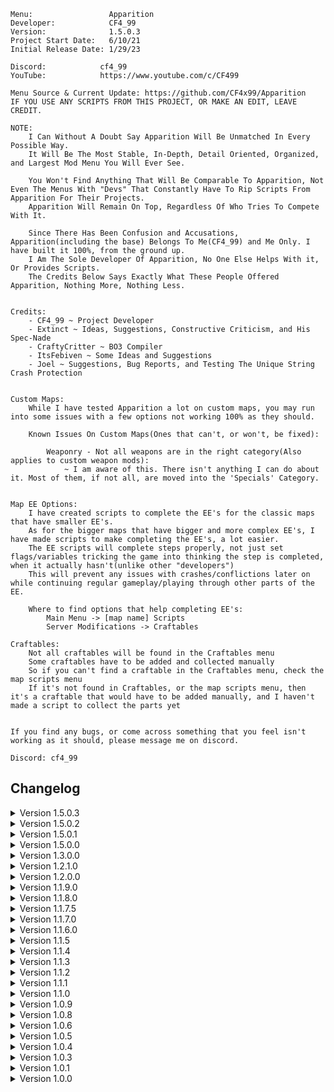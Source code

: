     Menu:                 Apparition
    Developer:            CF4_99
    Version:              1.5.0.3
    Project Start Date:   6/10/21
    Initial Release Date: 1/29/23

    Discord:            cf4_99
    YouTube:            https://www.youtube.com/c/CF499
    
    Menu Source & Current Update: https://github.com/CF4x99/Apparition
    IF YOU USE ANY SCRIPTS FROM THIS PROJECT, OR MAKE AN EDIT, LEAVE CREDIT.

    NOTE:
        I Can Without A Doubt Say Apparition Will Be Unmatched In Every Possible Way.
        It Will Be The Most Stable, In-Depth, Detail Oriented, Organized, and Largest Mod Menu You Will Ever See.

        You Won't Find Anything That Will Be Comparable To Apparition, Not Even The Menus With "Devs" That Constantly Have To Rip Scripts From Apparition For Their Projects.
        Apparition Will Remain On Top, Regardless Of Who Tries To Compete With It.

        Since There Has Been Confusion and Accusations, Apparition(including the base) Belongs To Me(CF4_99) and Me Only. I have built it 100%, from the ground up.
        I Am The Sole Developer Of Apparition, No One Else Helps With it, Or Provides Scripts.
        The Credits Below Says Exactly What These People Offered Apparition, Nothing More, Nothing Less.
    
    
    Credits:
        - CF4_99 ~ Project Developer
        - Extinct ~ Ideas, Suggestions, Constructive Criticism, and His Spec-Nade
        - CraftyCritter ~ BO3 Compiler
        - ItsFebiven ~ Some Ideas and Suggestions
        - Joel ~ Suggestions, Bug Reports, and Testing The Unique String Crash Protection


    Custom Maps:
        While I have tested Apparition a lot on custom maps, you may run into some issues with a few options not working 100% as they should.

        Known Issues On Custom Maps(Ones that can't, or won't, be fixed):

            Weaponry - Not all weapons are in the right category(Also applies to custom weapon mods):
                ~ I am aware of this. There isn't anything I can do about it. Most of them, if not all, are moved into the 'Specials' Category.


    Map EE Options:
        I have created scripts to complete the EE's for the classic maps that have smaller EE's.
        As for the bigger maps that have bigger and more complex EE's, I have made scripts to make completing the EE's, a lot easier.
        The EE scripts will complete steps properly, not just set flags/variables tricking the game into thinking the step is completed, when it actually hasn't(unlike other "developers")
        This will prevent any issues with crashes/conflictions later on while continuing regular gameplay/playing through other parts of the EE.

        Where to find options that help completing EE's:
            Main Menu -> [map name] Scripts
            Server Modifications -> Craftables
        
    Craftables:
        Not all craftables will be found in the Craftables menu
        Some craftables have to be added and collected manually
        So if you can't find a craftable in the Craftables menu, check the map scripts menu
        If it's not found in Craftables, or the map scripts menu, then it's a craftable that would have to be added manually, and I haven't made a script to collect the parts yet


    If you find any bugs, or come across something that you feel isn't working as it should, please message me on discord.

    Discord: cf4_99


## Changelog
<details>
    <summary>
        Version 1.5.0.3
    </summary>

    - Removed: Useless Variable That Was Used For Entity Options(Was Removed In The Last Update)

    - Added: Origins Teleports For All Staff Tunnels
    - Added: Quick Menu Style -- The Quick Menu Style Can Now Be Used As The Main Style Of Apparition

    - Fixed: Bug With Smooth Rainbow Theme Not Working For Quick Menu, While Using Nautaremake Style
    - Fixed: Potential Bug With The New Auto-Sizing Quick Menu Design
</details>

<details>
    <summary>
        Version 1.5.0.2
    </summary>
    
    - Update Is Mostly Backend Changes

    - Removed: Entity Options
    - Removed: Welcome Message
    - Removed: Entity Count Display
    - Removed: 'tag_body' As A Player Bone Tag Option -- It Isn't A Valid Player Tag

    - Changed: Quick Menu Design
    - Changed: Default Scrolling Buffer From 12 to 10 -- Scrolling Should Be A Little Faster Now

    - Fixed: Bug With No Target Not Turning Off
    - Fixed: Bug With Anti-End Game Not Turning Off
</details>

<details>
    <summary>
        Version 1.5.0.1
    </summary>

    - Removed: All UEM Related Options/Scripts -- Apparition is now 100% detected by UEM, so I don't see a reason to keep the UEM scripts in the project.

    - Added: Origins -- Option To Give Players Helmets
    - Added: Origins -- Option To Give Players Normal or Golden Shovels

    - Changed: Moved Weapon Camo Options From 'Weapon Options' To 'Weaponry'
    - Changed: The New No Target(made to run undetected on UEM) Has Been Reverted Back To The Original Script

    - Fixed: Bug With Broken Mount Camera Slider
    - Fixed: Undefined Tag Origin -- Mount Camera(tag_body)
    - Fixed: Bug With Trapping The Apothicon On Revelations
</details>

<details>    
    <summary>
        Version 1.5.0.0
    </summary>
    There Were Countless Backend Changes That Won't Be Listed. Apparition Recieved A Much Needed Overhaul In Every Way.
    I Can Without A Doubt Say Apparition Will Be Unmatched In Every Possible Way.
    It Will Be The Most Stable, In-Depth, Detail Oriented, Organized, and Largest Mod Menu You Will Ever See.
    You Won't Find Anything That Will Be Comparable To Apparition, Not Even The Menus With "Devs" That Constantly Have To Rip Scripts From Apparition For Their Projects.
    Apparition Will Remain On Top, Regardless Of Who Tries To Compete With It.



    - NOTE: Update 1.4.0.0 was built only for the workshop. So 1.5.0.0 includes the 1.4.0.0 changes as well.

    - Everything should now fit the mod tool syntax requirements(aside from a few things custom compilers don't support)
    - You can now run Apparition while in developer mode without getting debug errors(aside from a few that aren't from Apparition)

    - Apparition Is Now 100% Undetected By The Ultimate Experience Mod

    UEM Options(These Options Only Show When UEM Is Loaded):
        - Added: Hat Manipulation
        - Added: Complete Current Weapon Camo
        - Added: Unlock Hats(Halloween & Christmas)
        - Added: Leaderboard Killer(Will Most Likely Get You Blacklisted From The Leaderboards)
        - Added: Force Save Stats

    - Improved: Shader auto-scaling for strings -- Shaders(i.e. instructions, quick menu, entity count) will now fit to the text length alot better
    - Improved: Body Guard Targeting Logic
    - Improved: Zombie head gib
    - Improved: Pause World

    - Changed: Removed The Menu Auto-Adapting Hud Based On Resolution -- The Menu Is Now Positioned Closer To The Center To Combat The Menu Being Offscreen For Some People
    - Changed: Every Submenu Is Now Populated In Its Respected File(Basic Scripts Options Will Be In basic.gsc)
    - Changed: Menu instructions display will now adapt to the menu location(If it's too far to the right, the info will display on the left side. If it's too far to the left, the info will display on the right side)
    - Changed: Switched to a callback to handle players disconnecting mid-game
    - Changed: Bots will now have their own verification(They will be displayed as [Bot]<bot name> in the player menu)
    - Changed: Origins Generators Are Now Listed In Correct Numerical Order
    - Changed: Added keyboard/numberpad scroller outline for the Nautaremake design
    - Changed: Nautaremake Color Scheme Will Now Match Nautilus 1:1
    - Changed: Added outlines for menu instructions background, entity count background, and player info background
    - Changed: If Players Go Near Exploding Zombies, They Will Now Burn
    - Changed: Custom Sentry & Custom Sentry Weapon Are Now Together In Its Own Submenu -- Advanced Scripts
    - Changed: Host/Developer Player Info Will No Longer Show For Anyone(Including The Host and Developer)
    - Changed: Player IP Will No Longer Be Included With Player Info -- To Include It -> Host Menu -> Player Info -> Include IP(Applies To All Players)

    - Fixed: Several Undefined Variables, Arrays, and Incorrect Data Type Conflictions
    - Fixed: Custom Zombie Health Bugs
    - Fixed: Nuke Nades Bug
    - Fixed: Several Issues In Weaponry Scripts
    - Fixed: Several Issues In Teleport Scripts
    - Fixed: Several Issues In Fun Scripts
    - Fixed: Several Issues In Basic Scripts
    - Fixed: Several Issues In AI Spawners
    - Fixed: Several Issues In Advanced Scripts
    - Fixed: Several Issues In Aimbot Scripts
    - Fixed: Auto-Respawn Not Working Unless Auto-Revive Is Enabled
    - Fixed: Typo That Caused A Bug With Completing The Hide & Seek EE On The Giant
    - Fixed: Bugs With Beast Mode Option On SOE(It will now function as it should)
    - Fixed: Player getting stuck/frozen when the grappling gun is disabled while using it
    
    - Added: When The Game Ends, You Will Now See A Message That Says "Press & Hold [melee] To Restart The Match" -- Only Shows For The Host -- Replaces "You Survived <> Rounds"
    - Added: Host Menu - Disable Player Info From Showing In Player Menu(Applies To All Players)
    - Added: Controllable Spider To Zetsubou No Shima Scripts
    - Added: Upgraded Weapon Wallbuys(Server Tweakables)
    - Added: Teleport To A Random Player
    - Added: Moon Gravity
    - Added: Explosive Bullet Effect(Optional)
    - Added: Zombie Teleport Grenades
    - Added: Perk Jingles/Quote Sounds
    - Added: Audio Dialog Sounds
    - Added: Aimbot - Menu Open Check(Disables Aimbot If Menu Is Open)
    - Added: Server Tweakable - Revive Trigger Radius
    - Added: Server Tweakable - Last Stand Bleedout Time
    - Added: Enable Full SOE EE For 3 Players Or Less(Rails will also stay electrified when shocked to make it easier without 4 players)
    - Added: Revelations Scripts(Collect Keeper Companion Parts, Corrupt All Generators, Trap Apothicon, Free Pack 'a' Punch, and Damage Tombstones)
    - Added: Sound effect when teleporting
    - Added: Sound To The SOE & Origins Jump Scare
    - Added: Choice Between "Sound & Picture" and "Sound Only" To Player Jump Scare
    - Added: Developer mode to host menu(for debugging purposes)
    - Added: Max Weapon Ranks To All Players Menu
    - Added: Unlock All Challenges To All Players Menu
    - Added: Clan Tag Options To All Players Menu
    - Added: Liquid Divinium Loop To All Players Menu
</details>

<details>
    <summary>
        Version 1.3.0.0
    </summary>

    - Whole Apparition menu structure has been remade
    - Due to hitting the function size bytecode limit, I chose to populate most sub menus by jumping to separate functions
    - Apparition can now be compiled on Infinity Loader(Infinity Loader doesn't support '===' and '!==' which has been removed from AI spawners)

    - Added: Entity count display at the bottom left of the screen
    - Added: Menu customization option to disable the entity count display
    - Added: Menu customization option to reposition the menu for all styles(Zodiac style can only move left and right)
    - Added: Menu customization option to change the title color
    - Added: Menu customization option to change the options color
    - Added: Menu customization option to change the scrolling option color
    - Added: Menu customization option to change the toggled Option color(for when toggle style is set to text color)
    - Added: New temp-ban player system(you can now view a list of banned players, and unban them)
    - Added: Dead Ops View
    - Added: Newsbar
    - Added: Der Eisendrache Enable All Landing Pads
    - Added: Wunderwaffe DG-2 for SOE

    - Fixed: Der Eisendrache Void Bow steps
    - Fixed: Der Eisendrache Fire Bow Fireplace step
    - Fixed: Keyboard/Numberpad UI
    - Fixed: Bug with scrolling system
    - Fixed: Possible crash while using rain projectiles
    - Fixed: Possible crash with unlimited ammo/equipment
    - Fixed: Zombie counter UI
    - Fixed: Repair all window barriers
    - Fixed: Save & Load binds no longer work while in the menu
    - Fixed: Issues with the tornado
    - Fixed: Collecting all craftables breaking the rituals on SOE

    - Removed: Mod Menu Lobby Game mode
    - Removed: Anti-Join(useless)

    - Changed: Reorganized several menus
    - Changed: Increased the RGB Fade speed
    - Changed: Anti-End Game is now located in host menu
    - Changed: Force Field now has it's own submenu(still in fun scripts)
    - Changed: SOE Fumigator is now a submenu that will allow you to give Fumigators to selected players

</details>

<details>
    <summary>
        Version 1.2.1.0
    </summary>

    - Added: Menu Customization Option To Change Menu Scrolling Buffer(Speed)
    
    - Improved: Shader Auto-Sizing -- Remade The Games 'GetTextWidth' function to be able to auto-adjust to better fit keybinds when switching between controller and keyboard
    - Improved: Scrolling system to skip any blank or invalid options

    - Fixed: Save Player Verification
    - Fixed: Bug with hud not showing while dead
    - Fixed: Teleporting all players will no longer do damage to them
    - Fixed: Bugs between skybase teleporter, and spawned teleporters
    - Fixed: Origins 115 rings not working(Officially working flawlessly)
    - Fixed: Player rank applying to yourself, rather than the selected player
    - Fixed: Anti-End Game not allowing the host to end the game, even in a private match

</details>

<details>
    <summary>
        Version 1.2.0.0
    </summary>
    
    - Added: Auto-Correction For Menu Hud While Using Resolutions That Would Normally Put The Hud Off Screen
    - Added: Zodiac Menu Style
    - Added: Ability To Have Shaders As Options(Won't Use It On BO3. But, Wanted To Do It Anyways)
    - Added: Mexican Wave
    - Added: Flyable Lunar Lander(Ascension Only)
    - Added: Option To Disable Menu Sounds
    - Added: Option To Collect All Craftables At Once, Collect All Pieces Of Specific Craftable, Or Specific Parts Of A Craftable
    - Added: Pre-Set Teleports For Every Map
    - Added: Option To Clear Selected Stats
    - Added: Auto-Down Player(Malicious Options)
    - Added: Custom Teleporters(Decided On This Instead Of Ziplines, Which Have Been Requested A Lot)
    - Added: Skybase(Works On All Maps -- You Could Still Hit G_Entity Limit On Some Maps Though)
    - Added: New Debug Printing(Prints Bottom Left -- Will Only Be Used For Host Prints Like G_Entity Protection)

    - Improved: Align 115 Rings(Origins) -- Works Perfectly Now
    - Improved: Rank/Prestige Options -- There was a lot of confusion, and issues with this. Everything should be good now.
    - Improved: Menu Credits
    - Improved: G_Entity Protection(Should Adjust To All Maps Now)
    - Improved: Unnecessary menu threads on players

    - Changed: Menu Instructions Location To Bottom Center Of Screen
    - Changed: Moved Menu Position Up
    - Changed: Max Options Shown To 9 -- Zodiac Style Is 12
    - Changed: Prestige Slider Max Is Now 11(Master Prestige)
    - Changed: Player Insta-Kill To Slider(Disable, All, Melee)
    - Changed: Spawnable System Dismantle Option -- Now Dismantles Each Piece With A Random Amount Of Force
    - Changed: Model Scaling(Maximum: 10 || Minimum: 0.5 || Increment: 0.5)
    - Changed: Moved Save & Load Position To Teleport Menu
    - Changed: Welcome Message Style

    - Fixed: Issue With Slider Max/Min Value Not Correctly Refreshing
    - Fixed: Hud Count Confliction With Zombie Counter And Menu Hud
    - Fixed: Crash With Spiral Staircase Spawning While G_Entity Crash Protection Is Deleting Entities

</details>

<details>
    <summary>
        Version 1.1.9.0
    </summary>

    - Improved: Major Backend Improvements
    - Improved: Client Disconnect Handler(If a player is navigating another players options, and that player disconnects, it will kick them back to the player menu. If a player is viewing the player menu when a player disconnects, it will refresh the options)

    - Added: Native Design Back
    - Added: Option To Temp Save A Player's Verification
    - Added: Projectile Vomiting(Zombie Options)
    - Added: Knockdown(Zombie Options || All Maps But The Giant)
    - Added: Push(Zombie Options || Only Available On SOE)
    - Added: Start Of Game Mode Options(Mod Menu Lobby Only Atm)

    - Changed: Submenu system now doesn't rely on player info to find the correct submenu

</details>

<details>
    <summary>
        Version 1.1.8.0
    </summary>

    - Improved: Menu Backend
    - Improved: Menu Open/Close Animations
    - Improved: Light Protector(Major Improvements)

    - Changed: Submenus Now Run On Client XUIDs rather than Entity Number
    - Changed: Camo Selector From Slider To Submenu. It Now Lists By Proper Display Names Rather Than Index
    - Changed: Drop Camera Is Now In Fun Scripts
    - Changed: Silent Aimbot Now Only Runs While The Player Is Firing Instead Of While The Player Is Holding Down Their Trigger

    - Added: Client Disconnect Handler. If You're Viewing A Player's Options When They Disconnect, You Will Be Kicked Back To The Player Menu.
    - Added: Menu Style: "Nautaremake" (Remake Of ItsFebiven's 'Nautalus Design)
    - Added: Ice Skating To Fun Scripts
    - Added: All Client God Mode Option
    - Added: Show Tris Lines
    - Added: tag_eye To Bone Tags List
    - Added: A Welcome Message When A Player Is Given The Menu, Or When The Host Spawns
    - Added: Disable Player Hud

    - Fixed: Samantha Says Part 2 Bug On Moon. It Will Work Now, But Won't Let You Use It Until You Get To That Step In The EE.
    - Fixed: Issue When Loading Saved Menu Design Color
    - Fixed: Crashing Issue With Cod Jumper
    - Fixed: Issue With Rapid Fire Not Turning Off Correctly
    - Fixed: Force Field Not Killing All AI Types

    - Removed: XP Multiplier
    - Removed: Menu Blur Option
    - Removed: Leftover Debug Prints In Shoot To Revive

</details>

<details>
    <summary>
        Version 1.1.7.5
    </summary>

    - Fixed: Issues With Serious's Compiler
    - Fixed: Client Bind UI
    - Fixed: Forge Mode & Gravity Gun Not Picking Up Players
    - Fixed: Issue on Origins with teleporting to the robot heads, then exiting
    - Fixed: Max G_Entity Count Is Lower On The Giant, G_Entity Crash Protection Has Been Updated To Fit That
    - Added: Menu Open/Close Animations
    - Added: Option To Disable Menu Open/Close Animations
    - Added: Retain Perks
    - Changed: Redesigned & Improved Menu Instructions
    - Changed: Repositioned Menu(Moved Further Left)
    - Changed: Repositioned Zombie Counter
    - Changed: Menu Now Loads At The Start Of The Game, Rather Than After The Black Screen
    - Changed: Decreased The Chances Of The Menu Creating Unnecessary Unique Strings
    - Changed: Number Pad Now Uses Values, Rather Than Strings(No Lag - Decreases The Amount Of Unique Strings - Auto-Corrects When You Go Over Max Int)
    - Removed: All LUI Hud
    - Removed: Unnecessary Utility Functions

</details>

<details>
    <summary>
        Version 1.1.7.0
    </summary>

    - Added: Entity Options Back
    - Added: Forge Mode
    - Changed: Moved Mount Camera To Fun Scripts
    - Changed: Explosive Bullet Damage & Range Are Now Int Sliders
    - Changed: G_Entity Crash Protection Is Now Enabled By Default
    - Changed: XP Multiplier To Int Slider(Minimum: 2 || Max: 100)
    - Changed: Forge Model Distance Editor To Int Slider
    - Improved: Large Cursor(Now Sliders, Text Bools, and Sub Menu Indicators Scale With The Option)
    - Improved: G_Entity Crash Protection - Protection Is 1000x Better Now
    - Improved: Electric Fire Cherry(Now Functions Like An Enhanced Electric Cherry)
    - Improved: Rebuilt Gravity Gun(Works Perfectly Now)
    - Improved: Delete Gun
    - Improved: Shoot To Revive
    - Improved: Rocket Riding - You Can Now Rocket Ride Other Players By Firing A Missile While Near Them
    - Improved: Zombie Spawning - Faster & Shouldn't Have Issues Anymore
    - Improved: Nuke Nades
    - Improved: SOE Beast Mode - Works As It Should - Can Now Be Toggled On Other Players
    - Fixed: Bug With New Camo Saving System While Un-Pack 'a' Punching A Weapon
    - Fixed: Surface Type Traces That Look For Invalid Surfaces
    - Fixed: Bug With Client Visual Effects

</details>

<details>
	<summary>
		Version 1.1.6.0
	</summary>

    - Changed: Increased Slider Speed
    - Fixed: Client Side Button UI
    - Fixed: Bug With Some Death Barriers
    - Fixed: Aimbot Distance Check
    - Fixed: Bug With Downing All Players
    - Fixed: Bug With Server XP Multiplier being set too high and causing negative xp
    - Fixed: Take Current Weapon, also taking your knife
    - Improved: Any camo set on weapons using the menu, will now save on those weapons and won't be removed when using other options like attachments
    - Improved: Rebuilt Zombie Counter(better than ever)
    - Added: Player Info Back
    - Added: sv_cheats Toggle
    - Added: Shoot While Sprinting
    - Added: Electric Fire Cherry
    - Added: Adventure Time Back
    - Added: Earthquake Back
    - Added: Rapid Fire
    - Added: Disable Earning Points
    - Added: Smooth Snap Aimbot
    - Added: Smooth Snap Amount
    - Added: Target Requirement(None / Visible / Damageable)
    - Removed: Auto-Verification
 
</details>

<details>
	<summary>
		Version 1.1.5
	</summary>

	- Fixed: Unique string crash protection. You should now officially never encounter the unique string crash.
    - Removed: Effects Man Options
    - Changed: Zombie Counter Now Only Shows The Alive Count
    - Changed: Limited The Amount Of Bad Effects And Models That Are Used In The Menu
    - Changed: Weapon Attachments Are Now All In One Submenu, Rather Than In Serparate Categories
    - Changed: Force Field Size Is Now An Int Slider
    - Added: Joel To Menu Credits
 
</details>

<details>
	<summary>
		Version 1.1.4
	</summary>

	- The crashing issue people have been experiencing due to exceeding the max amount of unique strings, should be controlled now. The chances anyone hits the max now, is slim. If you do manage to hit the max, I have implemented a protection that will stop unique strings from being made.
    - Improved: Menu Refreshing. There shouldn't be anymore conflictions between the quick menu and Menu Refresh. There also shouldn't be anymore pointless refreshes for clients.
    - Removed: Option Counter
    - Removed: Player Info
    - Improved: Quick Menu Shader Auto-Sizing
 
</details>

<details>
	<summary>
		Version 1.1.3
	</summary>

	- Improved Menu Handling When Player Dies
    - Fixed Several Bugs After Player Dies & Respawns
    - When Dead and Spectating, Menu Is Now Disabled and Only the Quick Menu Is Accessible.
    - When Dead, The Quick Menu Now Only Has 3 Options: Respawn, Restart Game(Host), and Disconnect(Host)
    - Fixed Some Things That Might Cause Crashes
    - Fixed Several Bugs With Old School Design
    - Fixed A Bug With Server Tweakable: Max Ammo Fills Clips, Always Being On
    - Improved Menu Hud Handling
    - Fixed Bug With Player Info
    - Fixed Bug With Keyboard/Number Pad/Menu Credits While Using The Old School Design
    - Removed: Entity Options
    - Removed: 3D Drawing
    - Removed: Health Bar
    - Removed: Adventure Time
    - Removed: Earthquake
    - Removed: Custom Crosshairs
    - Improved: Revive Player
    - Fixed: Bug With Teleporting Player To Self/Self To Player
    - Fixed: Bug That Would Enable Double Jump When You Respawn
    - Added: Welcome Message
    - Added: Death Slider(Down / Kill)
    - Added: Pack 'a' Punch Camo When Weapon Is Packed Using The Menu
 
</details>

<details>
	<summary>
		Version 1.1.2
	</summary>

	- Fixed: Sliders/Keyboard Controls For Controller Users
    - Removed: Duplicate Function
    - Added: Open Pause Menu For Player(Malicious/Trolling Option)
    - Added: Max Ammo Power-Ups Fill Weapon Clips(Server Tweakable)
    - Fixed: Small Syntax Issue That Was Overlooked
    - Fixed The Issues That Serious's Compiler Had With Apparition
 
</details>

<details>
	<summary>
		Version 1.1.1
	</summary>

	- Improved: Scrolling System
    - Fixed: Bug With Player Info Improperly Destroying HUD
    - Fixed: Bug With Player Info Not Showing When Immediately Opening Player Menu
    - Changed: Option Count Disabled By Default
    - Fixed: Added Save/Load Design Back
    - Changed: Minimum Options Shown Is Now 5
    - Added: Merry Go Round
    - Added: Drop Tower
 
</details>

<details>
	<summary>
		Version 1.1.0
	</summary>

	- Improved: Major UI Changes/Improvements
    - Improved: Menu Hud Handling. Should Never Run Into Issues With Hud Disappearing.
    - Revamped: Scrolling System(Causes Less Lag & Faster Scrolling)
    - Fixed: Bug With Quick Menu Scrolling System
    - Changed: Default Max Options From 9 To 12
    - Changed: Custom Max Options Shown - Minimum Is Now 1 - Max Is Now 12
    - Removed: Custom Menu RGB
    - Removed: Custom Menu Position
    - Removed: Custom Menu Width
    - Changed: Option Counter Is Now Enabled By Default
    - Improved: Menu Instructions Handling(More Detailed Instructions, And More Instructions For Scripts)
    - Changed: Switched Verifications Admin & Co-Host(Co-Host Is Now The Higher Verification)
    - Added: Custom Menu Blur Amount(When Menu Blur Is Enabled)
    - Added: Player Info(Shows When Hovering Over Their Name In The Player Menu)(Won't Show Host Info)
    - Added: 'Type Writer' To Doheart Styles
    - Added: Random Character Model Index Loop
    - Removed: Aimbot - Aiming Required
    - Added: Aimbot Key(None / Aiming / Firing)
    - Improved: Aimbot Targeting(Will Now Officially Target All AI Types)
    - Added: More Support For Specific Map Teleports
    - Fixed: Bug With Fire Bow Quest
    - Improved: Scripts That Spawn Zombies
 
</details>

<details>
	<summary>
		Version 1.0.9
	</summary>

	- Artillery Strike Now Counts As Kills For The Person That Activated It
    - Fixed Bug Between Moon Doors and Open All Doors
    - Improved Aimbot Targeting
    - Fixed Aimbot Not Targeting All AI Types
    - Improved Aimbot Auto-Fire
    - Aimbot Types: Silent/Snap
    - Removed Snap To Zombie/Shoot Through Walls
    - Fixed Bug With Modify Score
    - Added Option To Teleport To Selected Entity In Entity Options
    - Added Reign Drops To Power-Ups Menu
    - Added Option To Unlock/Lock All Challenges
    - Fixed & Improved Anti-End Game
    - Added Der Eisendrache Fire & Lightning Bow Quest Options Back
    - You Can Now Collect Single Pieces Of Craftables Instead Of All At Once
    - Changed Menu Scrolling/Selecting Sounds
    - Fixed Bug With Quick Menu While Using Old School Design
    - Added 'Disable Fog' To Host Menu
 
</details>

<details>
	<summary>
		Version 1.0.8
	</summary>

	- Added: Aimbot Distance Check
    - Added: Player Mount Camera Option
    - Added: Ability To Add Pack 'a' Punched Weapons To Mystery Box
    - Added: Weapon Attachments
    - Added: DevGui Info(Host Only)
    - Added: Jumpscare (SOE & Origins)
    - Fixed: Bug with menu instructions not showing when a player is verified
 
</details>

<details>
	<summary>
		Version 1.0.6
	</summary>

	- Replaced Native Design With Right Side Design
    - Updated how the menu loads design variables to fit whatever design is loaded by default
 
</details>

<details>
	<summary>
		Version 1.0.5
	</summary>

	- Removed Der Eisendrache Bow Quests Until Crashes Can Be Worked Out

    - Added A Quick Menu
        - Quick Menu Features:
            - Unique Design
            - Infinite Scroll
            - Auto-Sizing Option Backgrounds
            - Bool/Slider Options
 
</details>

<details>
	<summary>
		Version 1.0.4
	</summary>

	- Added Old School Design
    - Added Option To Enable Large Cursor
    - Fixed Bug Not Being Able To Open 'Advanced Scripts'
    - Added Ability To Change Hitmarker Feedback Shader
    - Added Option To Force Animations On Zombies
    - Fixed Bug With Hitmarkers On Custom Maps/Mods That Has Hitmarkers Enabled
 
</details>

<details>
	<summary>
		Version 1.0.3
	</summary>

	- Spiral Staircase should now work for all maps
    - Added the option for someone to add a welcome message if wanted.

    - Origins Scripts
        - Complete Ice Tiles
        - Complete Ice Tombstones
        - Complete Wind Rings
        - Complete Wind Smoke Stones
        - Complete Fire Cauldrons
        - Complete Fire Torches
        - Complete Lightning Piano Song
        - Complete Lightning Dials
        - Rotate 115 Rings To Desired Color
 
</details>

<details>
	<summary>
		Version 1.0.1
	</summary>

    - Fixed Loading Crash On Custom Maps
    - Removed Type Writer, Rain, CYCL, and KRDR from Doheart styles
    - Added Fade Effect to Doheart Styles
    - Option Counter Is Disabled By Default
    - Fixed Bug With Spawning Models On Bigger Maps
    
</details>

<details>
	<summary>
		Version 1.0.0
	</summary>